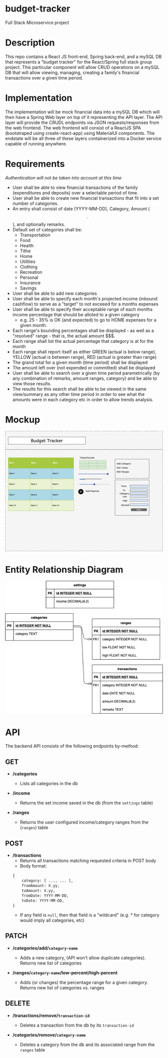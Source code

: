 # budget-tracker
Full Stack Microservice project

# Description
This repo contains a React JS front-end, Spring back-end, and a mySQL DB that represents a "budget tracker"
for the React/Spring full stack group project.  This particular component will allow CRUD operations on a 
mySQL DB that will allow viewing, managing, creating a family's financial transactions over a given time period.

# Implementation
The implementation will be mock financial data into a mySQL DB which will then have a Spring Web layer on top of it
representing the API layer.  The API layer will provide the CRUDL endpoints via JSON requests/responses from the web frontend.
The web frontend will consist of a ReactJS SPA (bootstraped using create-react-app) using MaterialUI components. The endstate
will be all three of these layers containerized into a Docker service capable of running anywhere.

# Requirements
*Authentication will not be taken into account at this time*

* User shall be able to view financial transactions of the family (expenditures and deposits) over a selectable period of time.
* User shall be able to create new financial transactions that fit into a set number of categories.
* An entry shall consist of date (YYYY-MM-DD), Category, Amount ($$.$$), and optionally remarks.
* Default set of categories shall be:
    * Transportation
    * Food
    * Health
    * Tithe
    * Home
    * Utilities
    * Clothing
    * Recreation
    * Personal
    * Insurance
    * Savings
* User shall be able to add new categories
* User shall be able to specify each month's projected income (inbound cashflow)  to serve as a "target" to not exceeed for a months expenses
* User shall be able to specify their acceptable range of each months income percentage that should be alloted to a given category
    * e.g. 25 - 35% is OK (and expected) to go to HOME expenses for a given month.
* Each range's bounding percentages shall be displayed - as well as a "resolved" range - that is, the actual amount $$$.
* Each range shall list the actual percentage that category is at for the month
* Each range shall report itself as either GREEN (actual is below range), YELLOW (actual is between range), RED (actual is greater than range)
* The grand total for a given month (time period) shall be displayed
* The amount left over (not expended or committed) shall be displayed
* User shall be able to search over a given time period parametrically (by any combination of remarks, amount ranges, category) and be able to view those results.
* The results for this search shall be able to be viewed in the same view/summary as any other time period in order to see what the amounts were in each category etc in order to allow trends analysis.

# Mockup


![Image of Mock](https://github.com/flash548/budget-tracker/blob/master/mock.png)


# Entity Relationship Diagram

![Image of ERD](https://github.com/flash548/budget-tracker/blob/master/db/erd.png)


# API

The backend API consists of the following endpoints by-method:

## GET
* **/categories**

    * Lists all categories in the db

* **/income**

    * Returns the set income saved in the db (from the `settings` table)

* **/ranges**

    * Returns the user configured income/category ranges from the (`ranges`) table

## POST 
* **/transactions**
    * Returns all transactions matching requested criteria in POST body
    * Body format:
    ```
    {
        category: [ ..., ... ],
        fromAmount: X.yy,
        toAmount: X.yy,
        fromDate: YYYY-MM-DD,
        toDate: YYYY-MM-DD,
    }   
    ```
    * If any field is `null`, then that field is a "wildcard" (e.g. * for category would imply all categories, etc)
## PATCH

* **/categories/add/`category-name`**

    * Adds a new category, (API won't allow duplicate categories).  Returns new list of categories

* **/ranges/`category-name`/low-percent/high-percent**

    * Adds (or changes) the percentage range for a given category.  Returns new list of categories vs. ranges

## DELETE

* **/tranactions/remove/`transaction-id`**

    * Deletes a transaction from the db by its `transaction-id`

* **/categories/remove/`category-name`**

    * Deletes a category from the db and its associated range from the `ranges` table